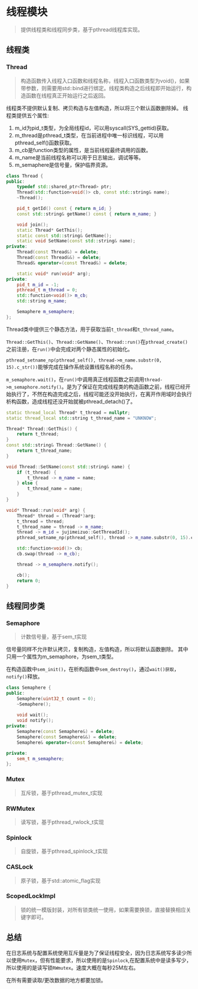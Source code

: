 # 线程模块

> 提供线程类和线程同步类，基于pthread线程库实现。

## 线程类

### Thread

> 构造函数传入线程入口函数和线程名称，线程入口函数类型为void()，如果带参数，则需要用std::bind进行绑定。线程类构造之后线程即开始运行，构造函数在线程真正开始运行之后返回。


线程类不提供默认复制、拷贝构造与左值构造，所以将三个默认函数删除掉。
线程类提供五个属性:
1. m_id为pid_t类型，为全局线程id，可以用syscall(SYS_gettid)获取。
2. m_thread是pthread_t类型，在当前进程中唯一标识线程，可以用pthread_self()函数获取。
3. m_cb是function类型的属性，是当前线程最终调用的函数。
4. m_name是当前线程名称可以用于日志输出，调试等等。
5. m_semaphere是信号量，保护临界资源。

```C++
class Thread {
public:
    typedef std::shared_ptr<Thread> ptr;
    Thread(std::function<void()> cb, const std::string& name);
    ~Thread();

    pid_t getId() const { return m_id; }
    const std::string& getName() const { return m_name; }

    void join();
    static Thread* GetThis();
    static const std::string& GetName();
    static void SetName(const std::string& name);
private:
    Thread(const Thread&) = delete;
    Thread(const Thread&&) = delete;
    Thread& operator=(const Thread&) = delete;

    static void* run(void* arg);
private:
    pid_t m_id = -1;
    pthread_t m_thread = 0;
    std::function<void()> m_cb;
    std::string m_name;

    Semaphere m_semaphere;
};
```

Thread类中提供三个静态方法，用于获取当前`t_thread`和`t_thread_name`。

`Thread::GetThis()`、`Thread::GetName()`、`Thread::run()`在`pthread_create()`之前注册，在`run()`中会完成对两个静态属性的初始化。

`pthread_setname_np(pthread_self(), thread->m_name.substr(0, 15).c_str())`能够完成在操作系统设置线程名称的任务。

`m_semaphore.wait()`，在`run()`中调用真正线程函数之前调用`thread->m_semaphore.notify()`。是为了保证在完成线程类的构造函数之前，线程已经开始执行了，不然在构造完成之后，线程可能还没开始执行，在离开作用域时会执行析构函数，造成线程还没开始就被pthread_detach()了。

```C++
static thread_local Thread* t_thread = nullptr;
static thread_local std::string t_thread_name = "UNKNOW";

Thread* Thread::GetThis() {
    return t_thread;
}
const std::string& Thread::GetName() {
    return t_thread_name;
}

void Thread::SetName(const std::string& name) {
    if (t_thread) {
        t_thread -> m_name = name;
    } else {
        t_thread_name = name;
    }
}

void* Thread::run(void* arg) {
    Thread* thread = (Thread*)arg;
    t_thread = thread;
    t_thread_name = thread -> m_name;
    thread -> m_id = jujimeizuo::GetThreadId();
    pthread_setname_np(pthread_self(), thread -> m_name.substr(0, 15).c_str());

    std::function<void()> cb;
    cb.swap(thread -> m_cb);

    thread -> m_semaphere.notify();

    cb();
    return 0;
}
```

## 线程同步类

### Semaphore

> 计数信号量，基于sem_t实现

信号量同样不允许默认拷贝，复制构造，左值构造，所以将默认函数删除。
其中只用一个属性为m_semaphore，为sem_t类型。

在构造函数中`sem_init()`，在析构函数中`sem_destroy()`，通过`wait()获取`，`notify()`释放。

```C++
class Semaphere {
public:
    Semaphere(uint32_t count = 0);
    ~Semaphere();
    
    void wait();
    void notify();
private:
    Semaphere(const Semaphere&) = delete;
    Semaphere(const Semaphere&&) = delete;
    Semaphere& operator=(const Semaphere&) = delete;

private:
    sem_t m_semaphere;
};
```

### Mutex

> 互斥锁，基于pthread_mutex_t实现

### RWMutex

> 读写锁，基于pthread_rwlock_t实现

### Spinlock

> 自旋锁，基于pthread_spinlock_t实现

### CASLock

> 原子锁，基于std::atomic_flag实现

### ScopedLockImpl

> 锁的统一模版封装，对所有锁类统一使用，如果需要换锁，直接替换相应关键字即可。

## 总结

在日志系统与配置系统使用互斥量是为了保证线程安全，因为日志系统写多读少所以使用`Mutex`，但有性能要求，所以使用的是`Spinlock`,在配置系统中是读多写少，所以使用的是读写锁`RWmutex`。速度大概在每秒25M左右。

在所有需要读取/更改数据的地方都要加锁。
